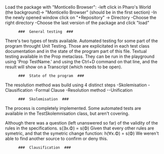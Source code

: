 


Load the package with "Monticello Browser":
-left click in Pharo's World (the background)-> "Monticello Browser" (should be in the first section)
-In the newly opened window click on "+Repository" -> Directory
-Choose the right directory
-Choose the last version of the package and click "load"



    	  ###  General testing  ###

There's two types of tests available.
Automated testing for some part of the program throught Unit Testing. Those are explicitated in each test class documentation and in the state of the program part of this file.
Textual testing available in the Prop metaclass. They can be run in the playground using 'Prop TestName.' and using the Ctrl+D command on that line, and the result will show on a Transcript (which needs to be open).


    	  ###  State of the program  ###


The resolution method was build using 4 distinct steps
-Skolemisation
-Clausification
-Formal Clause
-Resolution method
--Unification



    	  ###  Skolemisation  ###

The process is completely implemented.
Some automated tests are available in the TestSkolemnisation class, but aren't covering.



Although there was a question (left unanswered so far) of the validity of the rules in the specifications.
s(∃x.Φ) = s(Φ)
Given that every other rules are symetric, and that the symetric change function:
h(∀x.Φ) = s(Φ)
We weren't able to find another source to confirm or deny this.

    	  ###  Clausification  ###


